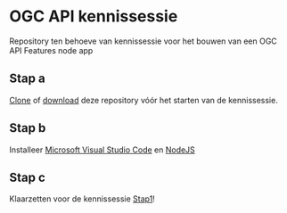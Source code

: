 # OGC API kennissessie
Repository ten behoeve van kennissessie voor het bouwen van een OGC API Features node app

## Stap a
[Clone](https://docs.github.com/en/repositories/creating-and-managing-repositories/cloning-a-repository) of [download](https://docs.github.com/en/repositories/working-with-files/using-files/downloading-source-code-archives) deze repository vóór het starten van de kennissessie.

## Stap b
Installeer [Microsoft Visual Studio Code](https://code.visualstudio.com/download) en [NodeJS](https://nodejs.org/en/download) 

## Stap c
Klaarzetten voor de kennissessie [Stap1](https://github.com/Geonovum/ogc-api-kennissessie/tree/main/step0)!
